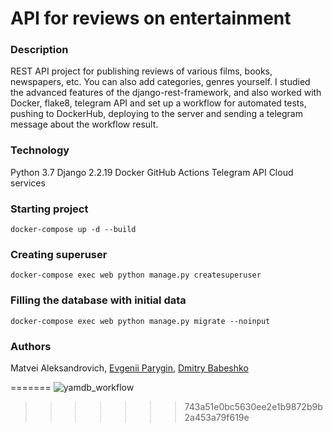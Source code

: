 # API for reviews on entertainment
### Description
REST API project for publishing reviews of various films, books, newspapers, etc. You can also add categories, genres yourself.
I studied the advanced features of the django-rest-framework, and also worked with Docker, flake8, telegram API and set up a workflow for automated tests, pushing to DockerHub, deploying to the server and sending a telegram message about the workflow result.
### Technology
Python 3.7
Django 2.2.19
Docker
GitHub Actions
Telegram API
Cloud services

### Starting project
```
docker-compose up -d --build 
``` 

### Creating superuser

 ```
docker-compose exec web python manage.py createsuperuser
```

### Filling the database with initial data

```
docker-compose exec web python manage.py migrate --noinput
```

### Authors
Matvei Aleksandrovich, [Evgenii Parygin](https://github.com/Parygin "Named link title"), [Dmitry Babeshko](https://github.com/EnterLife "Named link title") 

=======
![yamdb_workflow](https://github.com/MatveiAleksandrovich/yamdb_final/actions/workflows/yamdb_workflow.yml/badge.svg)
>>>>>>> 743a51e0bc5630ee2e1b9872b9b2a453a79f619e

